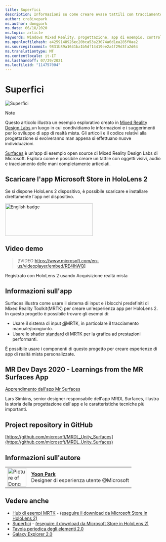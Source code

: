 ```yaml
---
title: Superfici
description: Informazioni su come creare evase tattili con tracciamento visivo, audio e tracciamento delle mani articolato nell'app di esempio Surfaces.
author: cre8ivepark
ms.author: dongpark
ms.date: 06/18/2020
ms.topic: article
keywords: Windows Mixed Reality, progettazione, app di esempio, controlli, MRTK, Mixed Reality Toolkit, Unity, app di esempio, app di esempio, open source, Microsoft Store, HoloLens, visore VR di realtà mista, visore VR di realtà mista windows, visore VR di realtà virtuale
ms.openlocfilehash: a4259148926ec20bca53a23074a6d1ea285f0aa2
ms.sourcegitcommit: 9831b89a1641ba1b5df14419ee2a4f29d3fa2d64
ms.translationtype: MT
ms.contentlocale: it-IT
ms.lasthandoff: 07/29/2021
ms.locfileid: "114757004"
---
```

# <a name="surfaces"></a>Superfici

![Superfici](images/MRDL_Surfaces_1.jpg)

>[!NOTE]
>Questo articolo illustra un esempio esplorativo creato in [Mixed Reality Design Labs,](https://github.com/Microsoft/MRDesignLabs_Unity)un luogo in cui condividiamo le informazioni e i suggerimenti per lo sviluppo di app di realtà mista. Gli articoli e il codice relativi alla progettazione si evolveranno man appena si effettuano nuove individuazioni.

[Surfaces](https://github.com/microsoft/MRDL_Unity_Surfaces)  è un'app di esempio open source di Mixed Reality Design Labs di Microsoft. Esplora come è possibile creare un tattile con oggetti visivi, audio e tracciamento delle mani completamente articolati.

## <a name="download-app-from-microsoft-store-in-hololens-2"></a>Scaricare l'app Microsoft Store in HoloLens 2
Se si dispone HoloLens 2 dispositivo, è possibile scaricare e installare direttamente l'app nel dispositivo.

<a href='//www.microsoft.com/store/apps/9nvkpv3sk3x0?cid=storebadge&ocid=badge'><img src='https://developer.microsoft.com/store/badges/images/English_get-it-from-MS.png' alt='English badge' width="284px" height="104px" style='width: 284px; height: 104px;'/></a>

## <a name="demo-video"></a>Video demo 

> [!VIDEO https://www.microsoft.com/en-us/videoplayer/embed/RE4IhWQ]

Registrato con HoloLens 2 usando Acquisizione realtà mista

## <a name="about-the-app"></a>Informazioni sull'app

Surfaces illustra come usare il sistema di input e i blocchi predefiniti di Mixed Reality Toolkit(MRTK) per creare un'esperienza app per HoloLens 2. In questo progetto è possibile trovare gli esempi di:

- Usare il sistema di input [di](/windows/mixed-reality/mrtk-unity/features/input/overview)MRTK, in particolare il tracciamento manuale/congiunto.
- Usare lo shader [standard](/windows/mixed-reality/mrtk-unity/features/rendering/mrtk-standard-shader) di MRTK per la grafica ad prestazioni performanti.

È possibile usare i componenti di questo progetto per creare esperienze di app di realtà mista personalizzate.

## <a name="mr-dev-days-2020---learnings-from-the-mr-surfaces-app"></a>MR Dev Days 2020 - Learnings from the MR Surfaces App

[Apprendimento dall'app Mr Surfaces](https://channel9.msdn.com/Shows/Docs-Mixed-Reality/Learnings-from-the-MR-Surfaces-App)

Lars Simkins, senior designer responsabile dell'app MRDL Surfaces, illustra la storia della progettazione dell'app e le caratteristiche tecniche più importanti.

## <a name="project-repository-on-github"></a>Project repository in GitHub

[https://github.com/microsoft/MRDL_Unity_Surfaces](https://github.com/microsoft/MRDL_Unity_Surfaces)


## <a name="about-the-author"></a>Informazioni sull'autore

<table style="border-collapse:collapse" padding-left="0px">
<tr>
<td style="border-style: none" width="60px"><img alt="Picture of Dong Yoon Park" width="60" height="60" src="images/dongyoonpark.jpg"></td>
<td style="border-style: none"><a href="http://dongyoonpark.com" target="_blank"><b>Yoon Park</b></a><br>Designer di esperienza utente @Microsoft</td>
</tr>
</table>

## <a name="see-also"></a>Vedere anche

* [Hub di esempi MRTK](/windows/mixed-reality/mrtk-unity/features/example-scenes/example-hub) - [(eseguire il download da Microsoft Store in HoloLens 2)](https://www.microsoft.com/en-us/p/mrtk-examples-hub/9mv8c39l2sj4)
* [Superfici](sampleapp-surfaces.md) - [(eseguire il download da Microsoft Store in HoloLens 2)](https://www.microsoft.com/en-us/p/surfaces/9nvkpv3sk3x0)
* [Tavola periodica degli elementi 2.0](https://medium.com/@dongyoonpark/bringing-the-periodic-table-of-the-elements-app-to-hololens-2-with-mrtk-v2-a6e3d8362158)
* [Galaxy Explorer 2.0](galaxy-explorer-update.md)